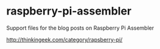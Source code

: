 raspberry-pi-assembler
======================

Support files for the blog posts on Raspberry Pi Assembler

http://thinkingeek.com/category/rapsberry-pi/
